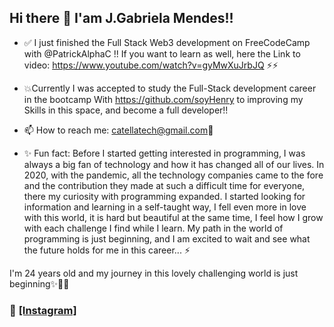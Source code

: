 ## Hi there 👋 I'am J.Gabriela Mendes!!

- ✅ I just finished the Full Stack Web3 development on FreeCodeCamp with @PatrickAlphaC !! If you want to learn as well, here the Link to video: https://www.youtube.com/watch?v=gyMwXuJrbJQ ⚡⚡

- 💥Currently I was accepted to study the Full-Stack development career in the bootcamp With https://github.com/soyHenry to improving my Skills in this space, and become a full developer!!

- 📫 How to reach me: catellatech@gmail.com🤖

- ✨ Fun fact: Before I started getting interested in programming, I was always a big fan of technology and how it has changed all of our lives. In 2020, with the pandemic, all the technology companies came to the fore and the contribution they made at such a difficult time for everyone, there my curiosity with programming expanded.           I started looking for information and learning in a self-taught way, I fell even more in love with this world, it is hard but beautiful at the same time, I feel how I grow with each challenge I find while I learn.            My path in the world of programming is just beginning, and I am excited to wait and see what the future holds for me in this career... ⚡


I'm 24 years old and my journey in this lovely challenging world is just beginning✨🤟🏽

### 📸 [[Instagram]](https://instagram.com/catellatech)

<!--
**gab0071/gab0071** is a ✨ _special_ ✨ repository because its `README.md` (this file) appears on your GitHub profile.

Here are some ideas to get you started:

- 🔭 I’m currently working on ...
- 🌱 I’m currently learning ...
- 👯 I’m looking to collaborate on ...
- 🤔 I’m looking for help with ...
- 💬 Ask me about ...
- 📫 How to reach me: ...
- 😄 Pronouns: ...
- ⚡ Fun fact: ...
-->
